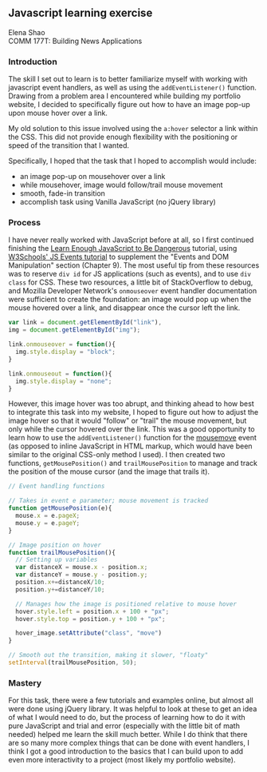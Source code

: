## Javascript learning exercise
Elena Shao  
COMM 177T: Building News Applications

### Introduction
The skill I set out to learn is to better familiarize myself with working with javascript event handlers, as well as using the `addEventListener()` function. Drawing from a problem area I encountered while building my portfolio website, I decided to specifically figure out how to have an image pop-up upon mouse hover over a link. 

My old solution to this issue involved using the `a:hover` selector a link within the CSS. This did not provide enough flexibility with the positioning or speed of the transition that I wanted. 

Specifically, I hoped that the task that I hoped to accomplish would include:

* an image pop-up on mousehover over a link
* while mousehover, image would follow/trail mouse movement 
* smooth, fade-in transition
* accomplish task using Vanilla JavaScript (no jQuery library)

### Process
I have never really worked with JavaScript before at all, so I first continued finishing the [Learn Enough JavaScript to Be Dangerous](https://www.learnenough.com/javascript-tutorial/hello_world) tutorial, using [W3Schools' JS Events tutorial](https://www.w3schools.com/js/js_events.asp) to supplement the "Events and DOM Manipulation" section (Chapter 9). The most useful tip from these resources was to reserve `div id` for JS applications (such as events), and to use `div class` for CSS. These two resources, a little bit of StackOverflow to debug, and Mozilla Developer Network's `onmouseover` event handler documentation were sufficient to create the foundation: an image would pop up when the mouse hovered over a link, and disappear once the cursor left the link.  

```javascript
var link = document.getElementById("link"),
img = document.getElementById("img");

link.onmouseover = function(){
  img.style.display = "block";
}

link.onmouseout = function(){
  img.style.display = "none";
}
 ```
However, this image hover was too abrupt, and thinking ahead to how best to integrate this task into my website, I hoped to figure out how to adjust the image hover so that it would "follow" or "trail" the mouse movement, but only while the cursor hovered over the link. This was a good opportunity to learn how to use the `addEventListener()` function for the [mousemove](https://developer.mozilla.org/en-US/docs/Web/API/Element/mousemove_event) event (as opposed to inline JavaScript in HTML markup, which would have been similar to the original CSS-only method I used). 
I then created two functions, `getMousePosition()` and `trailMousePosition` to manage and track the position of the mouse cursor (and the image that trails it).

```javascript
// Event handling functions

// Takes in event e parameter; mouse movement is tracked
function getMousePosition(e){
  mouse.x = e.pageX;
  mouse.y = e.pageY;
}

// Image position on hover
function trailMousePosition(){
  // Setting up variables 
  var distanceX = mouse.x - position.x;
  var distanceY = mouse.y - position.y;
  position.x+=distanceX/10;
  position.y+=distanceY/10;

  // Manages how the image is positioned relative to mouse hover
  hover.style.left = position.x + 100 + "px";
  hover.style.top = position.y + 100 + "px";

  hover_image.setAttribute("class", "move")
}

// Smooth out the transition, making it slower, "floaty"
setInterval(trailMousePosition, 50);
```


### Mastery
For this task, there were a few tutorials and examples online, but almost all were done using jQuery library. It was helpful to look at these to get an idea of what I would need to do, but the process of learning how to do it with pure JavaScript and trial and error (especially with the little bit of math needed) helped me learn the skill much better. While I do think that there are so many more complex things that can be done with event handlers, I think I got a good introduction to the basics that I can build upon to add even more interactivity to a project (most likely my portfolio website). 
